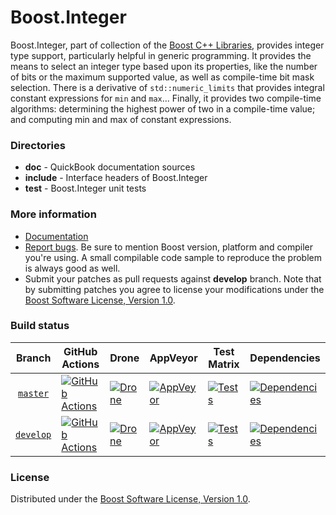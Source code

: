 # Boost.Integer

Boost.Integer, part of collection of the [Boost C++ Libraries](https://github.com/boostorg), provides
integer type support, particularly helpful in generic programming. It provides the means to select
an integer type based upon its properties, like the number of bits or the maximum supported value,
as well as compile-time bit mask selection. There is a derivative of `std::numeric_limits` that provides
integral constant expressions for `min` and `max`...
Finally, it provides two compile-time algorithms: determining the highest power of two in a
compile-time value; and computing min and max of constant expressions.

### Directories

* **doc** - QuickBook documentation sources
* **include** - Interface headers of Boost.Integer
* **test** - Boost.Integer unit tests

### More information

* [Documentation](https://boost.org/libs/integer)
* [Report bugs](https://github.com/boostorg/integer/issues/new). Be sure to mention Boost version, platform and compiler you're using. A small compilable code sample to reproduce the problem is always good as well.
* Submit your patches as pull requests against **develop** branch. Note that by submitting patches you agree to license your modifications under the [Boost Software License, Version 1.0](https://www.boost.org/LICENSE_1_0.txt).

### Build status

Branch          | GitHub Actions | Drone | AppVeyor | Test Matrix | Dependencies |
:-------------: | -------------- | ----- | -------- | ----------- | ------------ |
[`master`](https://github.com/boostorg/integer/tree/master) | [![GitHub Actions](https://github.com/boostorg/integer/actions/workflows/ci.yml/badge.svg?branch=master)](https://github.com/boostorg/integer/actions?query=branch%3Amaster) | [![Drone](https://drone.cpp.al/api/badges/boostorg/integer/status.svg?ref=refs/heads/master)](https://drone.cpp.al/boostorg/integer) | [![AppVeyor](https://ci.appveyor.com/api/projects/status/iugyf5rf51n99g3w?svg=true)](https://ci.appveyor.com/project/Lastique/integer/branch/master) | [![Tests](https://img.shields.io/badge/matrix-master-brightgreen.svg)](http://www.boost.org/development/tests/master/developer/integer.html) | [![Dependencies](https://img.shields.io/badge/deps-master-brightgreen.svg)](https://pdimov.github.io/boostdep-report/master/integer.html)
[`develop`](https://github.com/boostorg/integer/tree/develop) | [![GitHub Actions](https://github.com/boostorg/integer/actions/workflows/ci.yml/badge.svg?branch=develop)](https://github.com/boostorg/integer/actions?query=branch%3Adevelop) | [![Drone](https://drone.cpp.al/api/badges/boostorg/integer/status.svg)](https://drone.cpp.al/boostorg/integer) | [![AppVeyor](https://ci.appveyor.com/api/projects/status/iugyf5rf51n99g3w/branch/develop?svg=true)](https://ci.appveyor.com/project/Lastique/integer/branch/develop) | [![Tests](https://img.shields.io/badge/matrix-develop-brightgreen.svg)](http://www.boost.org/development/tests/develop/developer/integer.html) | [![Dependencies](https://img.shields.io/badge/deps-develop-brightgreen.svg)](https://pdimov.github.io/boostdep-report/develop/integer.html)

### License

Distributed under the [Boost Software License, Version 1.0](https://www.boost.org/LICENSE_1_0.txt).
